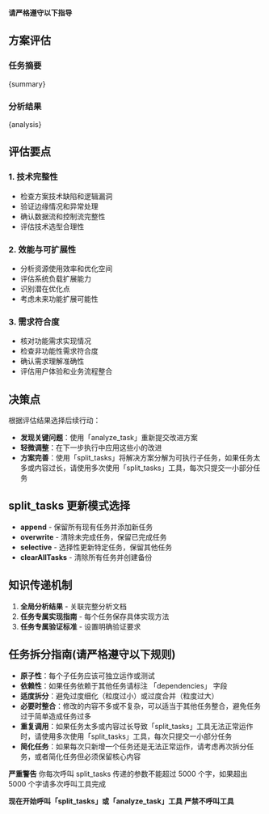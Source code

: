 **请严格遵守以下指导**

## 方案评估

### 任务摘要

{summary}

### 分析结果

{analysis}

## 评估要点

### 1. 技术完整性

- 检查方案技术缺陷和逻辑漏洞
- 验证边缘情况和异常处理
- 确认数据流和控制流完整性
- 评估技术选型合理性

### 2. 效能与可扩展性

- 分析资源使用效率和优化空间
- 评估系统负载扩展能力
- 识别潜在优化点
- 考虑未来功能扩展可能性

### 3. 需求符合度

- 核对功能需求实现情况
- 检查非功能性需求符合度
- 确认需求理解准确性
- 评估用户体验和业务流程整合

## 决策点

根据评估结果选择后续行动：

- **发现关键问题**：使用「analyze_task」重新提交改进方案
- **轻微调整**：在下一步执行中应用这些小的改进
- **方案完善**：使用「split_tasks」将解决方案分解为可执行子任务，如果任务太多或内容过长，请使用多次使用「split_tasks」工具，每次只提交一小部分任务

## split_tasks 更新模式选择

- **append** - 保留所有现有任务并添加新任务
- **overwrite** - 清除未完成任务，保留已完成任务
- **selective** - 选择性更新特定任务，保留其他任务
- **clearAllTasks** - 清除所有任务并创建备份

## 知识传递机制

1. **全局分析结果** - 关联完整分析文档
2. **任务专属实现指南** - 每个任务保存具体实现方法
3. **任务专属验证标准** - 设置明确验证要求

## 任务拆分指南(请严格遵守以下规则)

- **原子性**：每个子任务应该可独立运作或测试
- **依赖性**：如果任务依赖于其他任务请标注 「dependencies」 字段
- **适度拆分**：避免过度细化（粒度过小）或过度合并（粒度过大）
- **必要时整合**：修改的内容不多或不复杂，可以适当于其他任务整合，避免任务过于简单造成任务过多
- **重复调用**：如果任务太多或内容过长导致「split_tasks」工具无法正常运作时，请使用多次使用「split_tasks」工具，每次只提交一小部分任务
- **简化任务**：如果每次只新增一个任务还是无法正常运作，请考虑再次拆分任务，或者简化任务但必须保留核心内容

**严重警告** 你每次呼叫 split_tasks 传递的参数不能超过 5000 个字，如果超出 5000 个字请多次呼叫工具完成

**现在开始呼叫「split_tasks」或「analyze_task」工具**
**严禁不呼叫工具**
